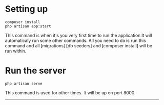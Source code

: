 # Setting up
    composer install
    php artisan app:start

This command is when it's you very first time to run the application.It will automaticaly run some other commands.
All you need to do is run this command and all [migrations] [db seeders] and [composer install] will be run within.

# Run the server
    php artisan serve


This command is used for other times. It will be up on port 8000.

------------

